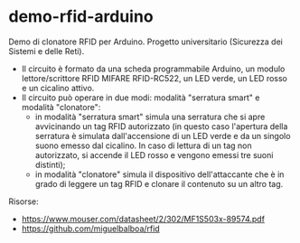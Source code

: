 # demo-rfid-arduino
Demo di clonatore RFID per Arduino. Progetto universitario (Sicurezza dei Sistemi e delle Reti).

- Il circuito è formato da una scheda programmabile Arduino, un modulo lettore/scrittore RFID MIFARE RFID-RC522, un LED verde, un LED rosso e un cicalino attivo.
- Il circuito può operare in due modi: modalità "serratura smart" e modalità "clonatore":
  - in modalità "serratura smart" simula una serratura che si apre avvicinando un tag RFID autorizzato (in questo caso l'apertura della serratura è simulata dall'accensione di un LED verde e da un singolo suono emesso dal cicalino. In caso di lettura di un tag non autorizzato, si accende il LED rosso e vengono emessi tre suoni distinti);
  - in modalità "clonatore" simula il dispositivo dell'attaccante che è in grado di leggere un tag RFID e clonare il contenuto su un altro tag.


Risorse:
- https://www.mouser.com/datasheet/2/302/MF1S503x-89574.pdf
- https://github.com/miguelbalboa/rfid
